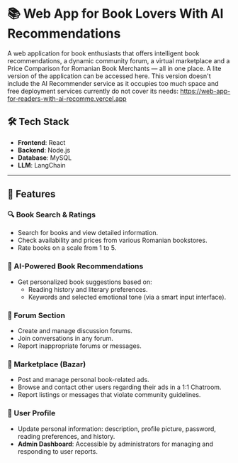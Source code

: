 # 📚 Web App for Book Lovers With AI Recommendations

A web application for book enthusiasts that offers intelligent book recommendations, a dynamic community forum, a virtual marketplace and a Price Comparison for Romanian Book Merchants — all in one place.
A lite version of the application can be accessed here. This version doesn't include the AI Recommender service as it occupies too much space and free deployment services currently do not cover its needs:
https://web-app-for-readers-with-ai-recomme.vercel.app

## 🛠 Tech Stack

- **Frontend**: React
- **Backend**: Node.js
- **Database**: MySQL
- **LLM**: LangChain
---

## 🚀 Features

### 🔍 Book Search & Ratings
- Search for books and view detailed information.
- Check availability and prices from various Romanian bookstores.
- Rate books on a scale from 1 to 5.

### 🤖 AI-Powered Book Recommendations
- Get personalized book suggestions based on:
  - Reading history and literary preferences.
  - Keywords and selected emotional tone (via a smart input interface).

### 💬 Forum Section
- Create and manage discussion forums.
- Join conversations in any forum.
- Report inappropriate forums or messages.

### 🛒 Marketplace (Bazar)
- Post and manage personal book-related ads.
- Browse and contact other users regarding their ads in a 1:1 Chatroom.
- Report listings or messages that violate community guidelines.

### 👤 User Profile
- Update personal information: description, profile picture, password, reading preferences, and history.
- **Admin Dashboard**: Accessible by administrators for managing and responding to user reports.
